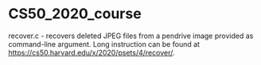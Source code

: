 # CS50_2020_course

recover.c - recovers deleted JPEG files from a pendrive image provided as command-line argument. Long instruction can be found at https://cs50.harvard.edu/x/2020/psets/4/recover/.
